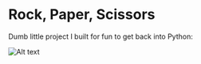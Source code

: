 # Rock, Paper, Scissors

Dumb little project I built for fun to get back into Python:

![Alt text](https://github.com/kavehzare98/Rock-Paper-Scissors/blob/main/sample.png)
